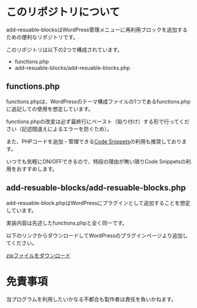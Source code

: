 # このリポジトリについて
add-resuable-blocksはWordPress管理メニューに再利用ブロックを追加するための便利なリポジトリです。

このリポジトリは以下の2つで構成されています。

* functions.php
* add-resuable-blocks/add-resuable-blocks.php

## functions.php
functions.phpは、WordPressのテーマ構成ファイルの1つであるfunctions.phpに追記しての使用を想定しています。

functions.phpの改変は必ず最終行にペースト（貼り付け）する形で行ってください（記述間違えによるエラーを防ぐため）。

また、PHPコードを追加・管理できる[Code Snippets](https://ja.wordpress.org/plugins/code-snippets/)の利用も推奨しております。

いつでも気軽にON/OFFできるので、特段の理由が無い限りCode Snippetsの利用をおすすめします。

## add-resuable-blocks/add-resuable-blocks.php
add-resuable-block.phpはWordPressにプラグインとして追加することを想定しています。

実装内容は先述したfunctions.phpと全く同一です。

以下のリンクからダウンロードしてWordPressのプラグインページより追加してください。

[zipファイルをダウンロード](https://github.com/braveryk7/add-resuable-block/releases/download/1.0.0/add-resuable-block.zip)

# 免責事項
当プログラムを利用したいかなる不都合も製作者は責任を負いかねます。